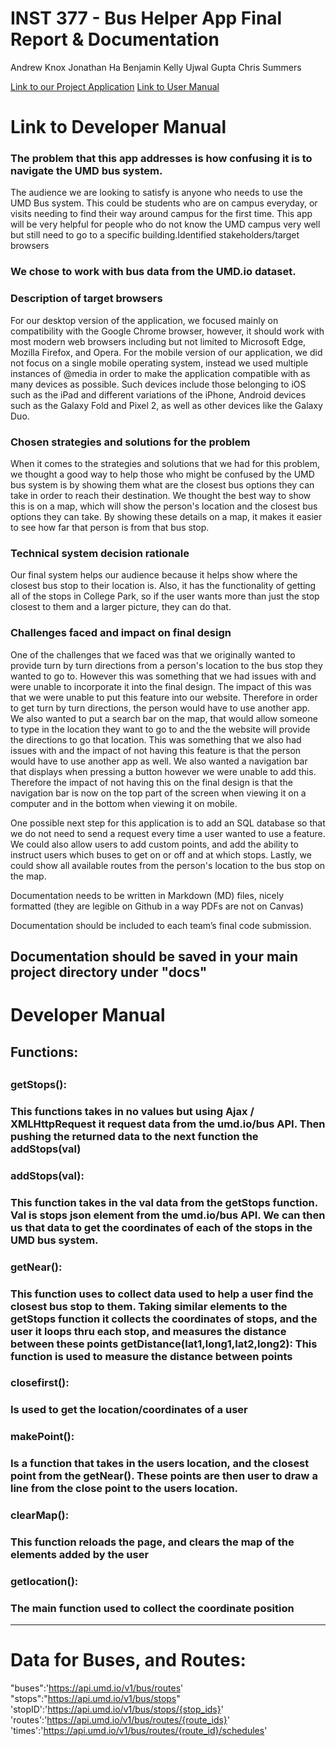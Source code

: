 #  INST 377 - Bus Helper App Final Report & Documentation
Andrew Knox
Jonathan Ha
Benjamin Kelly
Ujwal Gupta
Chris Summers

[Link to our Project Application](https://inst377group99.herokuapp.com/)
[Link to User Manual](https://inst377group99.herokuapp.com/doc.html)

# Link to Developer Manual

<h3>The problem that this app addresses is how confusing it is to navigate the UMD bus system.</h3>

The audience we are looking to satisfy is anyone who needs to use the UMD Bus system. This could be students who are on campus everyday, or visits needing to find their way around campus for the first time. This app will be very helpful for people who do not know the UMD campus very well but still need to go to a specific building.Identified stakeholders/target browsers

<h3>We chose to work with bus data from the UMD.io dataset.</h3>

<h3>Description of target browsers</h3>

For our desktop version of the application, we focused mainly on compatibility with the Google Chrome browser, however, it should work with most modern web browsers including but not limited to Microsoft Edge, Mozilla Firefox, and Opera. For the mobile version of our application, we did not focus on a single mobile operating system, instead we used multiple instances of @media in order to make the application compatible with as many devices as possible. Such devices include those belonging to iOS such as the iPad and different variations of the iPhone, Android devices such as the Galaxy Fold and Pixel 2, as well as other devices like the Galaxy Duo.

<h3>Chosen strategies and solutions for the problem</h3>
  
When it comes to the strategies and solutions that we had for this problem, we thought a good way to help those who might be confused by the UMD bus system is by showing them what are the closest bus options they can take in order to reach their destination. We thought the best way to show this is on a map, which will show the person's location and the closest bus options they can take. By showing these details on a map, it makes it easier to see how far that person is from that bus stop. 

<h3>Technical system decision rationale</h3>

Our final system helps our audience because it helps show where the closest bus stop to their location is. Also, it has the functionality of getting all of the stops in College Park, so if the user wants more than just the stop closest to them and a larger picture, they can do that.

<h3>Challenges faced and impact on final design</h3>
  
One of the challenges that we faced was that we originally wanted to provide turn by turn directions from a person's location to the bus stop they wanted to go to. However this was something that we had issues with and were unable to incorporate it into the final design. The impact of this was that we were unable to put this feature into our website. Therefore in order to get turn by turn directions, the person would have to use another app. We also wanted to put a search bar on the map, that would allow someone to type in the location they want to go to and the the website will provide the directions to go that location. This was something that we also had issues with and the impact of not having this feature is that the person would have to use another app as well. We also wanted a navigation bar that displays when pressing a button however we were unable to add this. Therefore the impact of not having this on the final design is that the navigation bar is now on the top part of the screen when viewing it on a computer and in the bottom when viewing it on mobile. 

One possible next step for this application is to add an SQL database so that we do not need to send a request every time a user wanted to use a feature. We could also allow users to add custom points, and add the ability to instruct users which buses to get on or off and at which stops. Lastly, we could show all available routes from the person's location to the bus stop on the map.


Documentation needs to be written in Markdown (MD) files, nicely formatted (they are legible on Github in a way PDFs are not on Canvas)

Documentation should be included to each team’s final code submission.

Documentation should be saved in your main project directory under "docs"
--------------------
# Developer Manual
<h2>Functions:<h2> 
<h3>getStops():<h3> 
This functions takes in no values but using Ajax / XMLHttpRequest it request data from the umd.io/bus API. Then pushing the returned data to the next function the addStops(val)
<h3>addStops(val): <h3>
This function takes in the val data from the getStops function. Val is stops json element from the umd.io/bus API. We can then us that data to get the coordinates of each of the stops in the UMD bus system.
<h3>getNear():<h3>
This function uses to collect data used to help a user find the closest bus stop to them. Taking similar elements to the getStops function it collects the coordinates of stops, and the user it loops thru each stop, and measures the distance between these points
getDistance(lat1,long1,lat2,long2):
This function is used to measure the distance between points
<h3>closefirst():<h3>
Is used to get the location/coordinates of a user
<h3>makePoint():<h3>
Is a function that takes in the users location, and the closest point from the getNear(). These points are then user to draw a line from the close point to the users location.
<h3>clearMap():<h3>
This function reloads the page, and clears the map of the elements added by the user
<h3>getlocation():<h3>
The main function used to collect the coordinate position


--------------------
# Data for Buses, and Routes:
"buses":'https://api.umd.io/v1/bus/routes'
"stops":"https://api.umd.io/v1/bus/stops"
'stopID':'https://api.umd.io/v1/bus/stops/{stop_ids}'
'routes':'https://api.umd.io/v1/bus/routes/{route_ids}'
'times':'https://api.umd.io/v1/bus/routes/{route_id}/schedules'
